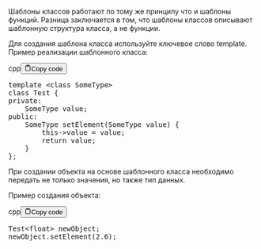 <p>Шаблоны классов работают по тому же принципу что и шаблоны функций. 
Разница заключается в том, что шаблоны классов описывают шаблонную структура класса, а не функции.</p>
<p>Для создания шаблона класса используйте ключевое слово template. Пример реализации шаблонного класса:</p>
<div class="code-element"><div class="lang-line"><text>cpp</text><button class="copy-button"id="codeb1461c6aa224e6e4c34a0ba5aefc56b4b"onclick="copyCode(codeb1461c6aa224e6e4c34a0ba5aefc56b4, codeb1461c6aa224e6e4c34a0ba5aefc56b4b)"><svg stroke="currentColor"fill="none"stroke-width="2"viewBox="0 0 24 24"stroke-linecap="round"stroke-linejoin="round"class="h-4 w-4"height="1em"width="1em"xmlns="http://www.w3.org/2000/svg"><path d="M16 4h2a2 2 0 0 1 2 2v14a2 2 0 0 1-2 2H6a2 2 0 0 1-2-2V6a2 2 0 0 1 2-2h2"></path><rect x="8" y="2" width="8" height="4" rx="1" ry="1"></rect></svg><text>Copy code</text></button></div><div class="code" id="codeb1461c6aa224e6e4c34a0ba5aefc56b4"><div class="highlight"><pre><span></span><span class="k">template</span><span class="w"> </span><span class="o">&lt;</span><span class="k">class</span><span class="w"> </span><span class="nc">SomeType</span><span class="o">&gt;</span>
<span class="k">class</span><span class="w"> </span><span class="nc">Test</span><span class="w"> </span><span class="p">{</span>
<span class="k">private</span><span class="o">:</span>
<span class="w">    </span><span class="n">SomeType</span><span class="w"> </span><span class="n">value</span><span class="p">;</span>
<span class="k">public</span><span class="o">:</span><span class="w"> </span>
<span class="w">    </span><span class="n">SomeType</span><span class="w"> </span><span class="n">setElement</span><span class="p">(</span><span class="n">SomeType</span><span class="w"> </span><span class="n">value</span><span class="p">)</span><span class="w"> </span><span class="p">{</span>
<span class="w">        </span><span class="k">this</span><span class="o">-&gt;</span><span class="n">value</span><span class="w"> </span><span class="o">=</span><span class="w"> </span><span class="n">value</span><span class="p">;</span>
<span class="w">        </span><span class="k">return</span><span class="w"> </span><span class="n">value</span><span class="p">;</span>
<span class="w">    </span><span class="p">}</span>
<span class="p">};</span>
</pre></div></div></div>

<p>При создании объекта на основе шаблонного класса необходимо передать не только значения, но также тип данных.</p>
<p>Пример создания объекта:</p>
<div class="code-element"><div class="lang-line"><text>cpp</text><button class="copy-button"id="codec1f49b08f0a37969d5cee731630b234db"onclick="copyCode(codec1f49b08f0a37969d5cee731630b234d, codec1f49b08f0a37969d5cee731630b234db)"><svg stroke="currentColor"fill="none"stroke-width="2"viewBox="0 0 24 24"stroke-linecap="round"stroke-linejoin="round"class="h-4 w-4"height="1em"width="1em"xmlns="http://www.w3.org/2000/svg"><path d="M16 4h2a2 2 0 0 1 2 2v14a2 2 0 0 1-2 2H6a2 2 0 0 1-2-2V6a2 2 0 0 1 2-2h2"></path><rect x="8" y="2" width="8" height="4" rx="1" ry="1"></rect></svg><text>Copy code</text></button></div><div class="code" id="codec1f49b08f0a37969d5cee731630b234d"><div class="highlight"><pre><span></span><span class="n">Test</span><span class="o">&lt;</span><span class="kt">float</span><span class="o">&gt;</span><span class="w"> </span><span class="n">newObject</span><span class="p">;</span>
<span class="n">newObject</span><span class="p">.</span><span class="n">setElement</span><span class="p">(</span><span class="mf">2.6</span><span class="p">);</span>
</pre></div></div></div>